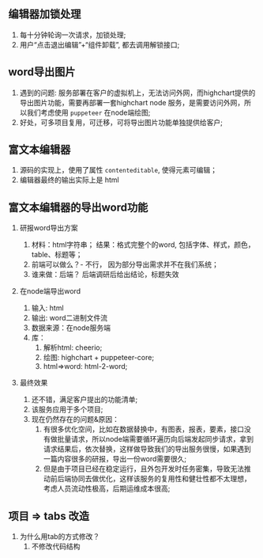 ## 编辑器加锁处理

1. 每十分钟轮询一次请求，加锁处理;
2. 用户“点击退出编辑”+“组件卸载”, 都去调用解锁接口;


## word导出图片

1. 遇到的问题: 服务部署在客户的虚拟机上，无法访问外网，而highchart提供的导出图片功能，需要再部署一套highchart node 服务，是需要访问外网，所以我们考虑使用 `puppeteer` 在node端绘图;
2. 好处，可多项目复用，可迁移，可将导出图片功能单独提供给客户;



## 富文本编辑器

1. 源码的实现上，使用了属性 `contenteditable`, 使得元素可编辑；
2. 编辑器最终的输出实际上是 html



## 富文本编辑器的导出word功能

1. 研报word导出方案
   1. 材料：html字符串； 结果：格式完整个的word, 包括字体、样式，颜色，table、标题等；
   2. 前端可以做么？- 不行， 因为部分导出需求并不在我们系统；
   3. 谁来做：后端？ 后端调研后给出结论，标题失效


2. 在node端导出word
   1. 输入: html
   2. 输出: word二进制文件流
   3. 数据来源：在node服务端
   5. 库：
      1. 解析html: cheerio;
      2. 绘图: highchart + puppeteer-core;
      3. html=>word: html-2-word;

3. 最终效果
   1. 还不错，满足客户提出的功能清单;
   2. 该服务应用于多个项目;
   4. 现在仍然存在的问题&原因：
      1. 有很多优化空间，比如在数据替换中，有图表，报表，要素，接口没有做批量请求，所以node端需要循环遍历向后端发起同步请求，拿到请求结果后，依次替换，这样做导致我们的导出服务很慢，如果遇到一篇内容很多的研报，导出一份word需要很久;
      2. 但是由于项目已经在稳定运行，且外包开发时任务密集，导致无法推动前后端协同去做优化，这样该服务的复用性和健壮性都不太理想，考虑人员流动性极高，后期运维成本很高;

## 项目 => tabs 改造

1. 为什么用tab的方式修改？
   1. 不修改代码结构